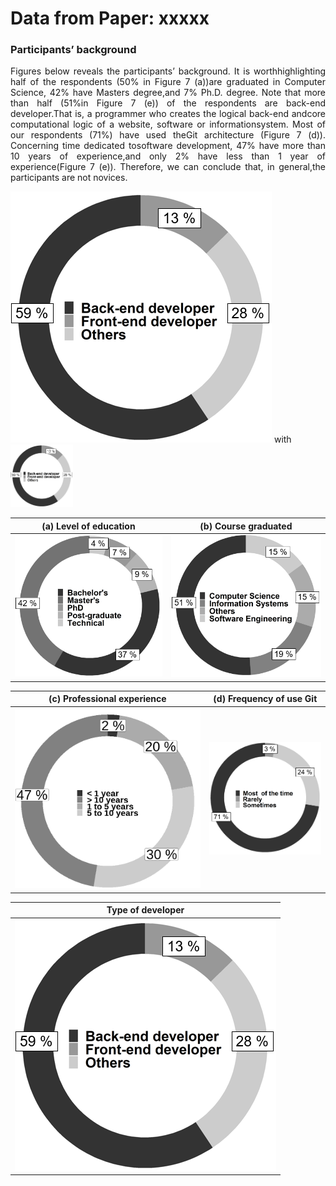 # Data from Paper: xxxxx 

### Participants’ background

<p align="justify">
Figures below reveals the participants’ background. It is worthhighlighting half of the respondents (50% in Figure 7 (a))are graduated in Computer Science, 42% have Masters degree,and 7% Ph.D. degree. Note that more than half (51%in Figure 7 (e)) of the respondents are back-end developer.That is, a programmer who creates the logical back-end andcore computational logic of a website, software or informationsystem. Most of our respondents (71%) have used theGit architecture (Figure 7 (d)). Concerning time dedicated tosoftware development, 47% have more than 10 years of experience,and only 2% have less than 1 year of experience(Figure 7 (e)). Therefore, we can conclude that, in general,the participants are not novices.
</p>

![image](https://github.com/johnatan-si/JSERD2020/blob/master/applications.PNG) with <img src="https://github.com/johnatan-si/JSERD2020/blob/master/applications.PNG" width="100" height="100">

| (a) Level of education  | (b) Course graduated |
| ---          |     ---        |
|   ![](https://raw.githubusercontent.com/johnatan-si/JSERD2020/master/education.PNG )        |      ![](https://raw.githubusercontent.com/johnatan-si/JSERD2020/master/graduated.PNG  )      |

| (c) Professional experience  | (d) Frequency of use Git  |
| ---          |     ---        |
|  ![](https://raw.githubusercontent.com/johnatan-si/JSERD2020/master/experiencia.png )         |        ![](https://raw.githubusercontent.com/johnatan-si/JSERD2020/master/git.PNG )    |

| Type of developer  | 
| ---          |  
|   ![](https://raw.githubusercontent.com/johnatan-si/JSERD2020/master/applications.PNG  ) |   
